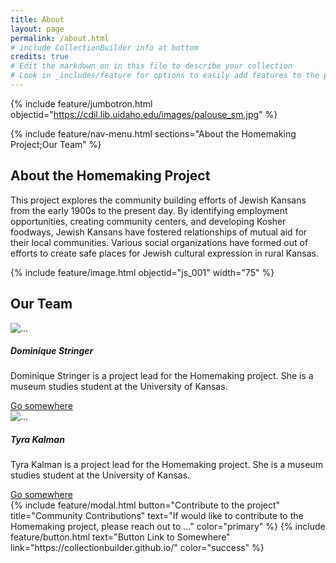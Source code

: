 ```yaml
---
title: About
layout: page
permalink: /about.html
# include CollectionBuilder info at bottom
credits: true
# Edit the markdown on in this file to describe your collection
# Look in _includes/feature for options to easily add features to the page
---
```


{% include feature/jumbotron.html objectid="https://cdil.lib.uidaho.edu/images/palouse_sm.jpg" %} 

{% include feature/nav-menu.html sections="About the Homemaking Project;Our Team" %}

## About the Homemaking Project
This project explores the community building efforts of Jewish Kansans from the early 1900s to the present day. By identifying employment opportunities, creating community centers, and developing Kosher foodways, Jewish Kansans have fostered relationships of mutual aid for their local communities. Various social organizations have formed out of efforts to create safe places for Jewish cultural expression in rural Kansas.

{% include feature/image.html objectid="js_001" width="75" %}

## Our Team

<div class="row">
  <div class="col-sm-6">
    <div class="card">
        <img src="..." class="card-img-top" alt="...">
      <div class="card-body">
        <h5 class="card-title">Dominique Stringer</h5>
        <p class="card-text">Dominique Stringer is a project lead for the Homemaking project. She is a museum studies student at the University of Kansas.</p>
        <a href="#" class="btn btn-primary">Go somewhere</a>
      </div>
    </div>
  </div>
  <div class="col-sm-6">
    <div class="card">
     <img src="..." class="card-img-top" alt="...">
      <div class="card-body">
        <h5 class="card-title">Tyra Kalman</h5>
        <p class="card-text">Tyra Kalman is a project lead for the Homemaking project. She is a museum studies student at the University of Kansas.</p>
        <a href="#" class="btn btn-primary">Go somewhere</a>
      </div>
    </div>
  </div>
</div>
{% include feature/modal.html button="Contribute to the project" title="Community Contributions" text="If would like to contribute to the Homemaking project, please reach out to ..." color="primary" %}
{% include feature/button.html text="Button Link to Somewhere" link="https://collectionbuilder.github.io/" color="success" %}